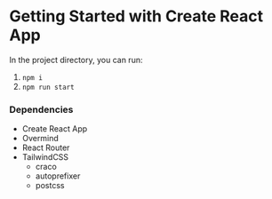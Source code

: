 # Getting Started with Create React App

In the project directory, you can run:

1. `npm i`
2. `npm run start`

### Dependencies
* Create React App
* Overmind
* React Router
* TailwindCSS
  * craco
  * autoprefixer
  * postcss